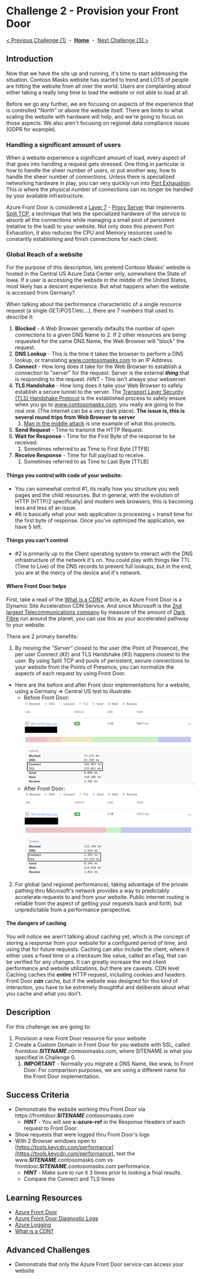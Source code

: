 # Challenge 2 - Provision your Front Door

[< Previous Challenge [1]](./Challenge01.md)&nbsp;&nbsp;-&nbsp;&nbsp;**[Home](../README.md)**&nbsp;&nbsp;-&nbsp;&nbsp;[Next Challenge [3] >](./Challenge03.md)

## Introduction

Now that we have the site up and running, it's time to start addressing the situation.  Contoso Masks website has started to trend and LOTS of people are hitting the website from all over the world.  Users are complaining about either taking a really long time to load the website or not able to load at all.

Before we go any further, we are focusing on aspects of the experience that is controlled *"North"* or above the website itself. There are limits to what scaling the website with hardware will help, and we're going to focus on those aspects.  We also aren't focusing on regional data compliance issues (GDPR for example). 

### Handling a significant amount of users

When a website experience a significant amount of load, every aspect of that goes into handling a request gets stressed.  One thing in particular is how to handle the sheer number of users, or put another way, how to handle the sheer number of connections.  Unless there is specialized networking hardware in play, you can very quickly run into [Port Exhaustion](https://docs.microsoft.com/en-us/windows/client-management/troubleshoot-tcpip-port-exhaust).  This is where the physical number of connections can no longer be handled by your available infrastructure.  

Azure Front Door is considered a [Layer 7](https://en.wikipedia.org/wiki/OSI_model#Layer_7:_Application_Layer) - [Proxy Server](https://en.wikipedia.org/wiki/Proxy_server12) that implements [Split TCP](https://docs.microsoft.com/en-us/azure/frontdoor/front-door-routing-architecture#connecting-to-front-door-environment-split-tcp), a technique that lets the specialized hardware of the service to absorb all the connections while managing a small pool of persistent (relative to the load) to your website.  Not only does this prevent Port Exhaustion, it also reduces the CPU and Memory resources used to constantly establishing and finish connections for each client.

### Global Reach of a website

For the purpose of this description, lets pretend Contoso Masks' website is hosted in the Central US Azure Data Center only, somewhere the State of Iowa.  If a user is accessing the website in the middle of the United States, most likely has a descent experience.  But what happens when the website is accessed from Germany? 

When talking about the performance characteristic of a single resource request (a single GET/POST/etc...), there are 7 numbers that used to describe it:
1. **Blocked** - A Web Browser generally defaults the number of open connections to a given DNS Name to 2.  If 2 other resources are being requested for the same DNS Name, the Web Browser will "block" the request.
2. **DNS Lookup** - This is the time it takes the browser to perform a DNS lookup, or translating www.contosomasks.com to an IP Address.
3. **Connect** - How long does it take for the Web Browser to establish a connection to "server" for the request.  Server is the external ***thing*** that is responding to the request.   *HINT* - This isn't always your webserver.
4. **TLS Handshake** - How long does it take your Web Browser to safely establish a secure tunnel to the server.  The [Transport Layer Security (TLS) Handshake Protocol](https://docs.microsoft.com/en-us/windows/win32/secauthn/tls-handshake-protocol) is the established process to safely ensure when you go to www.contosomasks.com, you really are going to the real one.  (The internet can be a very dark place).  **The issue is, this is several round trips from Web Browser to server**
   1. [Man in the middle attack](https://en.wikipedia.org/wiki/Man-in-the-middle_attack) is one example of what this protects.
5. **Send Request** - Time to transmit the HTTP Request.
6. **Wait for Response** - Time for the First Byte of the response to be received.
   1. Sometimes referred to as Time to First Byte [TTFB]
7. **Receive Response** - Time for full payload to receive.
   1. Sometimes referred to as Time to Last Byte [TTLB]

#### Things you control with code of your website:
- You can somewhat control #1, its really how you structure you web pages and the child resources.  But in general, with the evolution of HTTP (HTTP/2 specifically) and modern web browsers, this is becoming less and less of an issue.
- #6 is basically what your web application is processing + transit time for the first byte of response.  Once you've optimized the application, we have 5 left.

#### Things you can't control
- #2 is primarily up to the Client operating system to interact with the DNS infrastructure of the network it's on.  You could play with things like TTL (Time to Live) of the DNS records to prevent full lookups, but in the end, you are at the mercy of the device and it's network.

#### Where Front Door helps

First, take a read of the [What is a CDN?](./whatiscdn.md) article, as Azure Front Door is a Dynamic Site Acceleration CDN Service.  And since Microsoft is the [2nd largest Telecommunications company](https://docs.microsoft.com/en-us/azure/networking/microsoft-global-network) by measure of the amount of [Dark Fibre](https://en.wikipedia.org/wiki/Dark_fibre) run around the planet, you can use this as your accelerated pathway to your website.

There are 2 primary benefits: 
1. By moving the *"Server"* closest to the user (the Point of Presence), the per user Connect (#2) and TLS Handshake (#3) happens closest to the user.  By using Split TCP and pools of persistent, secure connections to your website from the Points of Presence, you can normalize the aspects of each request by using Front Door.
  - Here are the before and after Front door implementations for a website, using a Germany => Central US test to illustrate:
    - Before Front Door: ![alt](./images/WithoutFrontDoor.png)
    - After Front Door: ![alt](./images/FrontDoor.png)
2. For global (and regional performance), taking advantage of the private pathing thru Microsoft's network provides a way to predictably accelerate requests to and from your website.  Public internet routing is reliable from the aspect of getting your requests back and forth, but unpredictable from a performance perspective.

#### The dangers of caching

You will notice we aren't talking about caching yet, which is the concept of storing a response from your website for a configured period of time, and using that for future requests.  Caching can also include the client, where it either uses a fixed time or a checksum like value, called an eTag, that can be verified for any changes. It can greatly increase the end client performance and website utilizations, but there are caveats.  CDN level Caching caches the ***entire*** HTTP request, including cookies and headers.  Front Door ***can*** cache, but if the website was designed for this kind of interaction, you have to be extremely thoughtful and deliberate about what you cache and what you don't.  

## Description

For this challenge we are going to:
1. Provision a new Front Door resource for your website
2. Create a Custom Domain in Front Door for you website with SSL, called frontdoor.***SITENAME***.contosomasks.com, where SITENAME is what you specified in Challenge 0.
   1. **IMPORTANT** - Normally you migrate a DNS Name, like www, to Front Door.  For comparison purposes, we are using a different name for the Front Door implementation.
  

## Success Criteria

- Demonstrate the website working thru Front Door via https://frontdoor.***SITENAME***.contosomasks.com 
  - ***HINT*** - You will see **x-azure-ref** in the Response Headers of each request to Front Door.
- Show requests that were logged thru Front Door's logs
- With 2 Browser windows open to [https://tools.keycdn.com/performance](https://tools.keycdn.com/performance), test the www.***SITENAME***.contosomasks.com vs frontdoor.***SITENAME***.contosomasks.com performance.
  - ***HINT*** - Make sure to run it 3 times prior to looking a final results.
  - Compare the Connect and TLS times

## Learning Resources

- [Azure Front Door](https://docs.microsoft.com/en-us/azure/frontdoor/front-door-overview)
- [Azure Front Door Diagnostic Logs](https://docs.microsoft.com/en-us/azure/frontdoor/front-door-diagnostics#diagnostic-logging)
- [Azure Logging](https://docs.microsoft.com/en-us/azure/azure-monitor/platform/platform-logs-overview)
- [What is a CDN?](./whatiscdn.md)

## Advanced Challenges

- Demonstrate that only the Azure Front Door service can access your website